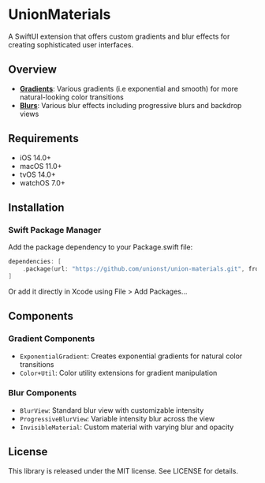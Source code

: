 # UnionMaterials

A SwiftUI extension that offers custom gradients and blur effects for creating sophisticated user interfaces.

## Overview

- **[Gradients](Sources/UnionMaterials/Gradients/README.md)**: Various gradients (i.e exponential and smooth) for more natural-looking color transitions
- **[Blurs](Sources/UnionMaterials/Blurs/README.md)**: Various blur effects including progressive blurs and backdrop views

## Requirements

- iOS 14.0+
- macOS 11.0+
- tvOS 14.0+
- watchOS 7.0+

## Installation

### Swift Package Manager

Add the package dependency to your Package.swift file:

```swift
dependencies: [
    .package(url: "https://github.com/unionst/union-materials.git", from: "1.0.0")
]
```

Or add it directly in Xcode using File > Add Packages...

## Components

### Gradient Components
- `ExponentialGradient`: Creates exponential gradients for natural color transitions
- `Color+Util`: Color utility extensions for gradient manipulation

### Blur Components
- `BlurView`: Standard blur view with customizable intensity
- `ProgressiveBlurView`: Variable intensity blur across the view
- `InvisibleMaterial`: Custom material with varying blur and opacity

## License

This library is released under the MIT license. See LICENSE for details.

